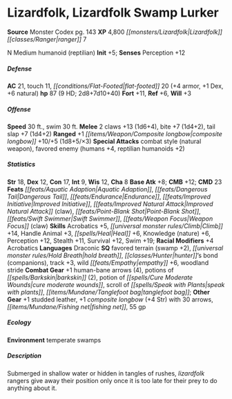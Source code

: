 ﻿---
cssclass: [monsters]
title1: Lizardfolk, Lizardfolk Swamp Lurker
title2: Lizardfolk Swamp Lurker
CR: 8
sources:
- name: Monster Codex
  page: 143
  link: http://paizo.com/products/btpy9926?Pathfinder-Roleplaying-Game-Monster-Codex
XP: 4800
race: Lizardfolk
classes:
- ranger 7
alignment: N
size: Medium
type: humanoid
subtypes:
- reptilian
initiative:
  bonus: 5
AC:
  AC: 21
  touch: 11
  flat_footed: 20
  components:
    armor: 4
    dex: 1
    natural: 6
HP:
  HP: 87
  long: 2d8+7d10+40
  HD: 9
saves:
  fort: 11
  ref: 6
  will: 3
speeds:
  base: 30
  swim: 30
attacks:
  melee:
  - - text: 2 claws +13 (1d6+4)
      entries:
      - - damage: 1d6+4
      count: 2
      attack: claws
      bonus:
      - 13
    - text: bite +7 (1d4+2)
      entries:
      - - damage: 1d4+2
      attack: bite
      bonus:
      - 7
    - text: tail slap +7 (1d4+2)
      entries:
      - - damage: 1d4+2
      attack: tail slap
      bonus:
      - 7
  ranged:
  - - text: +1 composite longbow +10/+5 (1d8+5/×3)
      entries:
      - - damage: 1d8+5
          crit_multiplier: 3
      attack: +1 composite longbow
      bonus:
      - 10
      - 5
  special:
  - combat style (natural weapon)
  - favored enemy (humans +4, reptilian humanoids +2)
ability_scores:
  STR: 18
  DEX: 12
  CON: 17
  INT: 9
  WIS: 12
  CHA: 8
BAB: 8
CMB: 12
CMD: 23
feats:
- name: Aquatic Adaption
- name: Dangerous Tail
- name: Endurance
- name: Improved Initiative
- name: Improved Natural Attack (claw)
- name: Point-Blank Shot
- name: Swift Swimmer
- name: Weapon Focus (claw)
skills:
  Acrobatics: 5
  Climb: 14
  Handle Animal: 3
  Heal: 6
  Knowledge (nature): 6
  Perception: 12
  Stealth: 11
  Survival: 12
  Swim: 19
  _racial_mods:
    Acrobatics:
      _: 4
languages:
- Draconic
special_qualities:
- favored terrain (swamp +2)
- hold breath
- hunter's bond (companions)
- track +3
- wild empathy +6
- woodland stride
gear:
  combat:
  - +1 human-bane arrows (4)
  - potions of barkskin (2)
  - potion of cure moderate wounds
  - scroll of speak with plants
  - tanglefoot bag
  other:
  - +1 studded leather
  - +1 composite longbow (+4 Str) with 30 arrows
  - fishing net
  - 55 gp
ecology:
  environment: temperate swamps
desc_long: Submerged in shallow water or hidden in tangles of rushes, lizardfolk rangers
  give away their position only once it is too late for their prey to do anything
  about it.

---

# Lizardfolk, Lizardfolk Swamp Lurker

**Source** Monster Codex pg. 143
**XP** 4,800
_[[monsters/Lizardfolk|Lizardfolk]]_ _[[classes/Ranger|ranger]]_ 7

N Medium humanoid (reptilian)
**Init** +5; **Senses** Perception +12

##### Defense

**AC** 21, touch 11, _[[conditions/Flat-Footed|flat-footed]]_ 20 (+4 armor, +1 Dex, +6 natural)
**hp** 87 (9 HD; 2d8+7d10+40)
**Fort** +11, **Ref** +6, **Will** +3

##### Offense
**Speed** 30 ft., swim 30 ft.
**Melee** 2 claws +13 (1d6+4), bite +7 (1d4+2), tail slap +7 (1d4+2)
**Ranged** +1 _[[items/Weapon/Composite longbow|composite longbow]]_ +10/+5 (1d8+5/×3)
**Special Attacks** combat style (natural weapon), favored enemy (humans +4, reptilian humanoids +2)

##### Statistics
**Str** 18, **Dex** 12, **Con** 17, **Int** 9, **Wis** 12, **Cha** 8
**Base Atk** +8; **CMB** +12; **CMD** 23
**Feats** _[[feats/Aquatic Adaption|Aquatic Adaption]]_, _[[feats/Dangerous Tail|Dangerous Tail]]_, _[[feats/Endurance|Endurance]]_, _[[feats/Improved Initiative|Improved Initiative]]_, _[[feats/Improved Natural Attack|Improved Natural Attack]]_ (claw), _[[feats/Point-Blank Shot|Point-Blank Shot]]_, _[[feats/Swift Swimmer|Swift Swimmer]]_, _[[feats/Weapon Focus|Weapon Focus]]_ (claw)
**Skills** Acrobatics +5, _[[universal monster rules/Climb|Climb]]_ +14, Handle Animal +3, _[[spells/Heal|Heal]]_ +6, Knowledge (nature) +6, Perception +12, Stealth +11, Survival +12, Swim +19; **Racial Modifiers** +4 Acrobatics
**Languages** Draconic
**SQ** favored terrain (swamp +2), _[[universal monster rules/Hold Breath|hold breath]]_, _[[classes/Hunter|hunter]]_’s bond (companions), track +3, wild _[[feats/Empathy|empathy]]_ +6, woodland stride
**Combat Gear** +1 human-bane arrows (4), potions of _[[spells/Barkskin|barkskin]]_ (2), potion of _[[spells/Cure Moderate Wounds|cure moderate wounds]]_, scroll of _[[spells/Speak with Plants|speak with plants]]_, _[[items/Mundane/Tanglefoot bag|tanglefoot bag]]_; **Other Gear** +1 studded leather, +1 _composite longbow_ (+4 Str) with 30 arrows, _[[items/Mundane/Fishing net|fishing net]]_, 55 gp

##### Ecology

**Environment** temperate swamps

##### Description

Submerged in shallow water or hidden in tangles of rushes, _lizardfolk_ rangers give away their position only once it is too late for their prey to do anything about it.
